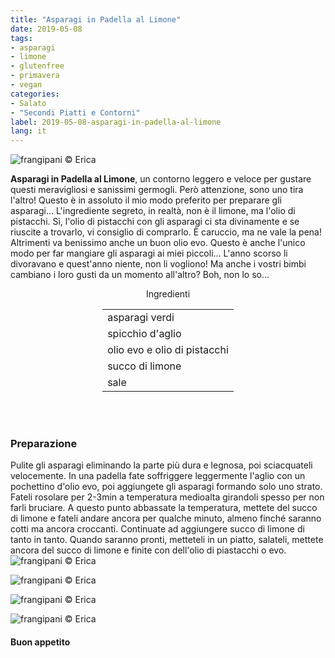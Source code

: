 ```yaml
---
title: "Asparagi in Padella al Limone"
date: 2019-05-08
tags:
- asparagi
- limone
- glutenfree
- primavera
- vegan
categories:
- Salato
- "Secondi Piatti e Contorni"
label: 2019-05-08-asparagi-in-padella-al-limone
lang: it
---
```

![](../2019-05-08-asparagi-in-padella-al-limone/header.jpeg "frangipani © Erica")

**Asparagi in Padella al Limone**, un contorno leggero e veloce per gustare questi meravigliosi e sanissimi germogli. Però attenzione, sono uno tira l'altro! Questo è in assoluto il mio modo preferito per preparare gli asparagi... L'ingrediente segreto, in realtà, non è il limone, ma l'olio di pistacchi. Sì, l'olio di pistacchi con gli asparagi ci sta divinamente e se riuscite a trovarlo, vi consiglio di comprarlo. È caruccio, ma ne vale la pena! Altrimenti va benissimo anche un buon olio evo. Questo è anche l'unico modo per far mangiare gli asparagi ai miei piccoli... L'anno scorso li divoravano e quest'anno niente, non li vogliono! Ma anche i vostri bimbi cambiano i loro gusti da un momento all'altro? Boh, non lo so...

<div id="wrapper" style="text-align: center">
  <div id="yourdiv" style="display: inline-block;">
    <div class="ingredients" itemscope itemtype="http://schema.org/Recipe">
      <span itemprop="name" style="display:none;">Asparagi in Padella al Limone</span>
      <span itemprop="recipeCategory" style="display:none;">Salato</span>
      <img itemprop="image" style="display:none;" class="ignore-gallery-item" src="../2019-05-08-asparagi-in-padella-al-limone/header.jpeg"/>
      <span itemprop="author" style="display:none;">Erica Raiano</span>
      <span itemprop="description" style="display:none;">Asparagi in Padella al Limone, un contorno leggero e veloce per gustare questi meravigliosi e sanissimi germogli.</span>
      <div class="ingredients-title">Ingredienti</div>
      <table>
        <tbody>
          </tr>
          <tr itemprop="recipeIngredient">
            <td>asparagi verdi</td>
          </tr>
          <tr itemprop="recipeIngredient">
            <td>spicchio d'aglio</td>
          </tr>
          <tr itemprop="recipeIngredient">
            <td>olio evo e olio di pistacchi</td>
          </tr>
          <tr itemprop="recipeIngredient">
            <td>succo di limone</td>
          </tr>
          <tr itemprop="recipeIngredient">
            <td>sale</td>
          </tr>
        </tbody>
      </table>
      <br></br>
    </div>
  </div>
</div>


<h3>
  <font color="grey">
    <i class="fa-solid fa-gears"></i>
  </font> Preparazione
</h3>

Pulite gli asparagi eliminando la parte più dura e legnosa, poi sciacquateli velocemente. In una padella fate soffriggere leggermente l'aglio con un pochettino d'olio evo, poi aggiungete gli asparagi formando solo uno strato. Fateli rosolare per 2-3min a temperatura medioalta girandoli spesso per non farli bruciare. A questo punto abbassate la temperatura, mettete del succo di limone e fateli andare ancora per qualche minuto, almeno finché saranno cotti ma ancora croccanti. Continuate ad aggiungere succo di limone di tanto in tanto. Quando saranno pronti, metteteli in un piatto, salateli, mettete ancora del succo di limone e finite con dell'olio di piastacchi o evo.
![](../2019-05-08-asparagi-in-padella-al-limone/risultato1.jpeg "frangipani © Erica")

![](../2019-05-08-asparagi-in-padella-al-limone/risultato2.jpeg "frangipani © Erica")

![](../2019-05-08-asparagi-in-padella-al-limone/risultato3.jpeg "frangipani © Erica")

![](../2019-05-08-asparagi-in-padella-al-limone/risultato4.jpeg "frangipani © Erica")

<h4>Buon appetito
  <font color="red">
    <i class="fa-regular fa-face-smile"></i>
  </font>
</h4>
